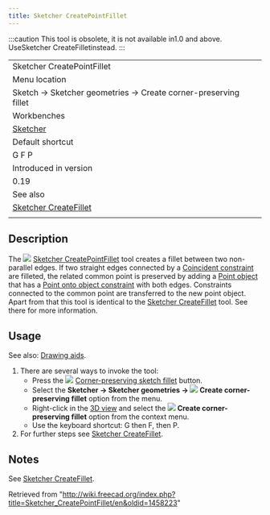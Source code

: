 ```yaml
---
title: Sketcher CreatePointFillet
---
```


:::caution
This tool is obsolete, it is not available in1.0 and above. UseSketcher CreateFilletinstead.
:::

|                                                                         |
| ----------------------------------------------------------------------- |
| Sketcher CreatePointFillet                                              |
| Menu location                                                           |
| Sketch → Sketcher geometries → Create corner-preserving fillet          |
| Workbenches                                                             |
| [Sketcher](/Sketcher_Workbench "Sketcher Workbench")                    |
| Default shortcut                                                        |
| G F P                                                                   |
| Introduced in version                                                   |
| 0.19                                                                    |
| See also                                                                |
| [Sketcher CreateFillet](/Sketcher_CreateFillet "Sketcher CreateFillet") |
|                                                                         |

## Description

The ![](/images/Sketcher_CreatePointFillet.svg) [Sketcher CreatePointFillet](/Sketcher_CreatePointFillet "Sketcher CreatePointFillet") tool creates a fillet between two non-parallel edges. If two straight edges connected by a [Coincident constraint](/Sketcher_ConstrainCoincident "Sketcher ConstrainCoincident") are filleted, the related common point is preserved by adding a [Point object](/Sketcher_CreatePoint "Sketcher CreatePoint") that has a [Point onto object constraint](/Sketcher_ConstrainPointOnObject "Sketcher ConstrainPointOnObject") with both edges. Constraints connected to the common point are transferred to the new point object. Apart from that this tool is identical to the [Sketcher CreateFillet](/Sketcher_CreateFillet "Sketcher CreateFillet") tool. See there for more information.

## Usage

See also: [Drawing aids](/Sketcher_Workbench#Drawing_aids "Sketcher Workbench").

1. There are several ways to invoke the tool:
   - Press the ![](/images/Sketcher_CreatePointFillet.svg) [Corner-preserving sketch fillet](/Sketcher_CreatePointFillet "Sketcher CreatePointFillet") button.
   - Select the **Sketcher → Sketcher geometries → ![](/images/Sketcher_CreatePointFillet.svg) Create corner-preserving fillet** option from the menu.
   - Right-click in the [3D view](/3D_view "3D view") and select the **![](/images/Sketcher_CreatePointFillet.svg) Create corner-preserving fillet** option from the context menu.
   - Use the keyboard shortcut: G then F, then P.
2. For further steps see [Sketcher CreateFillet](/Sketcher_CreateFillet#Usage "Sketcher CreateFillet").

## Notes

See [Sketcher CreateFillet](/Sketcher_CreateFillet#Notes "Sketcher CreateFillet").

Retrieved from "<http://wiki.freecad.org/index.php?title=Sketcher_CreatePointFillet/en&oldid=1458223>"
